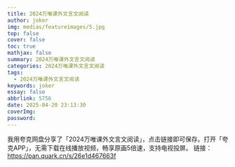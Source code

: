 ```yaml
---
title: 2024万唯课外文言文阅读
author: joker
img: medias/featureimages/5.jpg
top: false
cover: false
toc: true
mathjax: false
summary: 2024万唯课外文言文阅读
categories: 2024万唯课外文言文阅读
tags:
  - 2024万唯课外文言文阅读
keywords: joker
essay: false
abbrlink: 5756
date: 2025-04-20 23:13:30
coverImg:
password:
---
```


我用夸克网盘分享了「2024万唯课外文言文阅读」，点击链接即可保存。打开「夸克APP」，无需下载在线播放视频，畅享原画5倍速，支持电视投屏。
链接：https://pan.quark.cn/s/26e1d467663f
